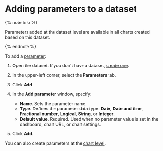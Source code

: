 # Adding parameters to a dataset

{% note info %}

Parameters added at the dataset level are available in all charts created based on this dataset.

{% endnote %}

To add a [parameter](../../concepts/parameters.md):

1. Open the dataset. If you don't have a dataset, [create one](create.md).
1. In the upper-left corner, select the **Parameters** tab.
1. Click **Add**.
1. In the **Add parameter** window, specify:

   * **Name**. Sets the parameter name.
   * **Type**. Defines the parameter data type: **Date**, **Date and time**, **Fractional number**, **Logical**, **String**, or **Integer**.
   * **Default value**. Required. Used when no parameter value is set in the dashboard, chart URL, or chart settings.

1. Click **Add**.

You can also create parameters at the [chart level](../chart/add-parameter-chart.md).
